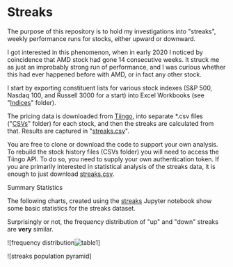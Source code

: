 # Streaks

The purpose of this repository is to hold my investigations into "streaks", weekly performance runs for stocks, either upward or downward.

I got interested in this phenomenon, when in early 2020 I noticed by coincidence that AMD stock had gone 14 consecutive weeks. It struck me as just an improbably strong run of performance, and I was curious whether this had ever happened before with AMD, or in fact any other stock.

I start by exporting constituent lists for various stock indexes (S&P 500, Nasdaq 100, and Russell 3000 for a start) into Excel Workbooks (see "[Indices](./Indices)" folder).

The pricing data is downloaded from [Tiingo](https://www.tiingo.com), into separate *.csv files ("[CSVs](./CSVs)" folder) for each stock, and then the streaks are calculated from that. Results are captured in "[streaks.csv](./streaks.csv)".

You are free to clone or download the code to support your own analysis.  To rebuild the stock history files (CSVs folder) you will need to access the Tiingo API. To do so, you need to supply your own authentication token. If you are primarily interested in statistical analysis of the streaks data, it is enough to just download [streaks.csv](./streaks.csv).



Summary Statistics

The following charts, created using the [streaks](./streaks.ipynb) Jupyter notebook show some basic statistics for the streaks dataset.

Surprisingly or not, the frequency distribution of "up" and "down" streaks are **very** similar.

![frequency distribution![table1](/home/matthiasschoener/python/projects/streaks/Images/table1.png)]

![streaks population pyramid] 



